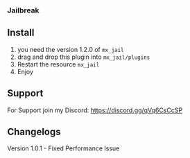 ### Jailbreak

## Install

1. you need the version 1.2.0 of `mx_jail` 
2. drag and drop this plugin into `mx_jail/plugins`
3. Restart the resource `mx_jail`
4. Enjoy

## Support 

For Support join my Discord:
https://discord.gg/qVq6CsCcSP

## Changelogs

Version 1.0.1
    - Fixed Performance Issue